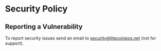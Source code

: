 # Security Policy

## Reporting a Vulnerability

To report security issues send an email to security@litecoinpos.net (not for support).
